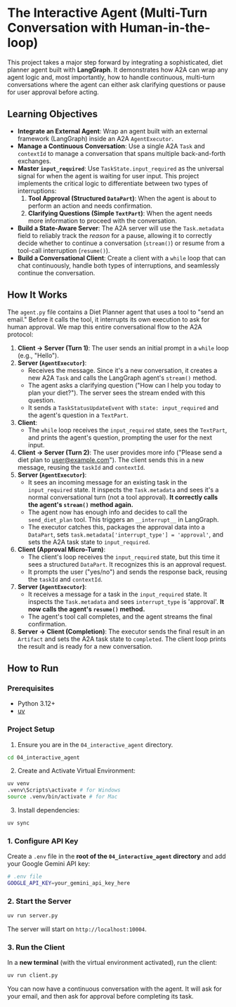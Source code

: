# The Interactive Agent (Multi-Turn Conversation with Human-in-the-loop)

This project takes a major step forward by integrating a sophisticated, diet planner agent built with **LangGraph**. It demonstrates how A2A can wrap any agent logic and, most importantly, how to handle continuous, multi-turn conversations where the agent can either ask clarifying questions or pause for user approval before acting.

## Learning Objectives

-   **Integrate an External Agent**: Wrap an agent built with an external framework (LangGraph) inside an A2A `AgentExecutor`.
-   **Manage a Continuous Conversation**: Use a single A2A `Task` and `contextId` to manage a conversation that spans multiple back-and-forth exchanges.
-   **Master `input_required`**: Use `TaskState.input_required` as the universal signal for when the agent is waiting for user input. This project implements the critical logic to differentiate between two types of interruptions:
    1.  **Tool Approval (Structured `DataPart`)**: When the agent is about to perform an action and needs confirmation.
    2.  **Clarifying Questions (Simple `TextPart`)**: When the agent needs more information to proceed with the conversation.
-   **Build a State-Aware Server**: The A2A server will use the `Task.metadata` field to reliably track the *reason* for a pause, allowing it to correctly decide whether to continue a conversation (`stream()`) or resume from a tool-call interruption (`resume()`).
-   **Build a Conversational Client**: Create a client with a `while` loop that can chat continuously, handle both types of interruptions, and seamlessly continue the conversation.

## How It Works

The `agent.py` file contains a Diet Planner agent that uses a tool to "send an email." Before it calls the tool, it interrupts its own execution to ask for human approval. We map this entire conversational flow to the A2A protocol:

1.  **Client -> Server (Turn 1)**: The user sends an initial prompt in a `while` loop (e.g., "Hello").
2.  **Server (`AgentExecutor`)**:
    -   Receives the message. Since it's a new conversation, it creates a new A2A `Task` and calls the LangGraph agent's `stream()` method.
    -   The agent asks a clarifying question ("How can I help you today to plan your diet?"). The server sees the stream ended with this question.
    -   It sends a `TaskStatusUpdateEvent` with `state: input_required` and the agent's question in a `TextPart`.
3.  **Client**:
    -   The `while` loop receives the `input_required` state, sees the `TextPart`, and prints the agent's question, prompting the user for the next input.
4.  **Client -> Server (Turn 2)**: The user provides more info ("Please send a diet plan to user@example.com"). The client sends this in a new message, reusing the `taskId` and `contextId`.
5.  **Server (`AgentExecutor`)**:
    -   It sees an incoming message for an existing task in the `input_required` state. It inspects the `Task.metadata` and sees it's a normal conversational turn (not a tool approval). **It correctly calls the agent's `stream()` method again.**
    -   The agent now has enough info and decides to call the `send_diet_plan` tool. This triggers an `__interrupt__` in LangGraph.
    -   The executor catches this, packages the approval data into a `DataPart`, sets `task.metadata['interrupt_type'] = 'approval'`, and sets the A2A task state to `input_required`.
6.  **Client (Approval Micro-Turn)**:
    -   The client's loop receives the `input_required` state, but this time it sees a structured `DataPart`. It recognizes this is an approval request.
    -   It prompts the user ("yes/no") and sends the response back, reusing the `taskId` and `contextId`.
7.  **Server (`AgentExecutor`)**:
    -   It receives a message for a task in the `input_required` state. It inspects the `Task.metadata` and sees `interrupt_type` is 'approval'. **It now calls the agent's `resume()` method.**
    -   The agent's tool call completes, and the agent streams the final confirmation.
8.  **Server -> Client (Completion)**: The executor sends the final result in an `Artifact` and sets the A2A task state to `completed`. The client loop prints the result and is ready for a new conversation.

## How to Run

### Prerequisites

*   Python 3.12+
*   [uv](https://docs.astral.sh/uv/getting-started/installation/)

### Project Setup

1. Ensure you are in the `04_interactive_agent` directory.
```bash
cd 04_interactive_agent
```

2. Create and Activate Virtual Environment:
```bash
uv venv
.venv\Scripts\activate # for Windows
source .venv/bin/activate # for Mac
```

3. Install dependencies:
```bash
uv sync
```


### 1. Configure API Key

Create a `.env` file in the **root of the `04_interactive_agent` directory** and add your Google Gemini API key:

```bash
# .env file
GOOGLE_API_KEY=your_gemini_api_key_here
```

### 2. Start the Server

```bash
uv run server.py
```
The server will start on `http://localhost:10004`.

### 3. Run the Client

In a **new terminal** (with the virtual environment activated), run the client:
```bash
uv run client.py
```
You can now have a continuous conversation with the agent. It will ask for your email, and then ask for approval before completing its task.